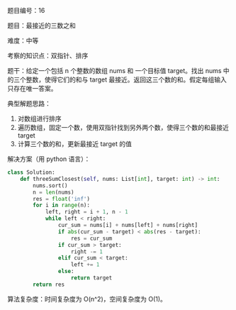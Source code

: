 题目编号：16

题目：最接近的三数之和

难度：中等

考察的知识点：双指针、排序

题干：给定一个包括 n 个整数的数组 nums 和 一个目标值 target。找出 nums 中的三个整数，使得它们的和与 target 最接近。返回这三个数的和。假定每组输入只存在唯一答案。

典型解题思路：

1. 对数组进行排序
2. 遍历数组，固定一个数，使用双指针找到另外两个数，使得三个数的和最接近 target
3. 计算三个数的和，更新最接近 target 的值

解决方案（用 python 语言）：

```python
class Solution:
    def threeSumClosest(self, nums: List[int], target: int) -> int:
        nums.sort()
        n = len(nums)
        res = float('inf')
        for i in range(n):
            left, right = i + 1, n - 1
            while left < right:
                cur_sum = nums[i] + nums[left] + nums[right]
                if abs(cur_sum - target) < abs(res - target):
                    res = cur_sum
                if cur_sum > target:
                    right -= 1
                elif cur_sum < target:
                    left += 1
                else:
                    return target
        return res
```

算法复杂度：时间复杂度为 O(n^2)，空间复杂度为 O(1)。